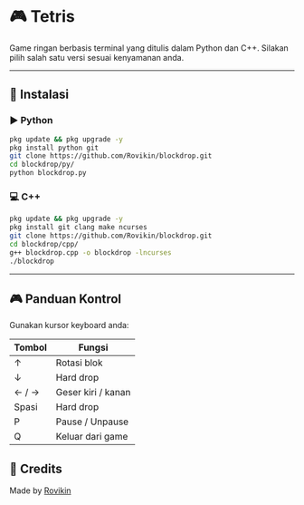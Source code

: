 # 🎮 Tetris

Game ringan berbasis terminal yang ditulis dalam Python dan C++.
Silakan pilih salah satu versi sesuai kenyamanan anda.

---

## 🧪 Instalasi

### ▶️ Python
```bash
pkg update && pkg upgrade -y
pkg install python git
git clone https://github.com/Rovikin/blockdrop.git
cd blockdrop/py/
python blockdrop.py
```

### 💻 C++
```bash
pkg update && pkg upgrade -y
pkg install git clang make ncurses
git clone https://github.com/Rovikin/blockdrop.git
cd blockdrop/cpp/
g++ blockdrop.cpp -o blockdrop -lncurses
./blockdrop
```

---

## 🎮 Panduan Kontrol

Gunakan kursor keyboard anda:

| Tombol | Fungsi            |
|--------|-------------------|
| ↑      | Rotasi blok       |
| ↓      | Hard drop         |
| ← / →  | Geser kiri / kanan|
| Spasi  | Hard drop         |
| P      | Pause / Unpause   |
| Q      | Keluar dari game  |


## 🚀 Credits

Made by [Rovikin](https://github.com/Rovikin)

